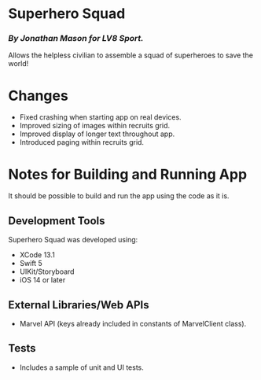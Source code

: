 # Superhero Squad
### *By Jonathan Mason for LV8 Sport.*

Allows the helpless civilian to assemble a squad of superheroes to save the world!

# Changes

- Fixed crashing when starting app on real devices.
- Improved sizing of images within recruits grid.
- Improved display of longer text throughout app.
- Introduced paging within recruits grid.

# Notes for Building and Running App

It should be possible to build and run the app using the code as it is.

## Development Tools

Superhero Squad was developed using:

- XCode 13.1
- Swift 5
- UIKit/Storyboard
- iOS 14 or later

## External Libraries/Web APIs

- Marvel API (keys already included in constants of MarvelClient class).

## Tests

- Includes a sample of unit and UI tests.
